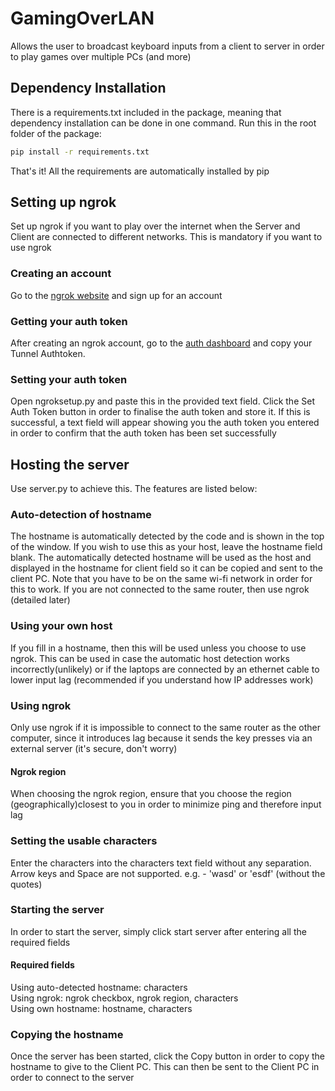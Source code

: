 # GamingOverLAN
Allows the user to broadcast keyboard inputs from a client to server in order to play games over multiple PCs (and more)

## Dependency Installation
There is a requirements.txt included in the package, meaning that dependency installation can be done in one command.
Run this in the root folder of the package:
```sh
pip install -r requirements.txt
```
That's it! All the requirements are automatically installed by pip

## Setting up ngrok
Set up ngrok if you want to play over the internet when the Server and Client are connected to different networks. This
is mandatory if you want to use ngrok

### Creating an account
Go to the [ngrok website](https://github.com/user/repo/blob/branch/other_file.md) and sign up for an account

### Getting your auth token
After creating an ngrok account, go to the [auth dashboard](https://dashboard.ngrok.com/auth) and copy your Tunnel
Authtoken. 

### Setting your auth token
Open ngroksetup.py and paste this in the provided text field. Click the Set Auth Token button in order to
finalise the auth token and store it. If this is successful, a text field will appear showing you the auth token you
entered in order to confirm that the auth token has been set successfully

## Hosting the server
Use server.py to achieve this. The features are listed below:

### Auto-detection of hostname
The hostname is automatically detected by the code and is shown in the top of the window. If you wish to use
this as your host, leave the hostname field blank. The automatically detected hostname will be used as the host
and displayed in the hostname for client field so it can be copied and sent to the client PC. Note that you have
to be on the same wi-fi network in order for this to work. If you are not connected to the same router, then use ngrok
(detailed later)

### Using your own host
If you fill in a hostname, then this will be used unless you choose to use ngrok. This can be used in case the 
automatic host detection works incorrectly(unlikely) or if the laptops are connected by an ethernet cable to lower input
lag (recommended if you understand how IP addresses work)

### Using ngrok
Only use ngrok if it is impossible to connect to the same router as the other computer, since it introduces lag because
it sends the key presses via an external server (it's secure, don't worry)

#### Ngrok region
When choosing the ngrok region, ensure that you choose the region (geographically)closest to you in order to minimize
ping and therefore input lag

### Setting the usable characters
Enter the characters into the characters text field without any separation. Arrow keys and Space are not supported.
e.g. - 'wasd' or 'esdf' (without the quotes)

### Starting the server
In order to start the server, simply click start server after entering all the required fields

#### Required fields
Using auto-detected hostname: characters  
Using ngrok: ngrok checkbox, ngrok region, characters  
Using own hostname: hostname, characters

### Copying the hostname
Once the server has been started, click the Copy button in order to copy the hostname to give to the Client PC. This can
then be sent to the Client PC in order to connect to the server

